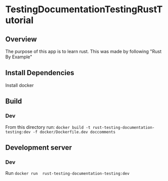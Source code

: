 # TestingDocumentationTestingRustTutorial

## Overview
The purpose of this app is to learn rust. This was made by following "Rust By Example"

## Install Dependencies
Install docker

## Build
### Dev
From this directory run: `docker build -t rust-testing-documentation-testing:dev -f docker/Dockerfile.dev doccomments`

## Development server
### Dev
Run `docker run  rust-testing-documentation-testing:dev`